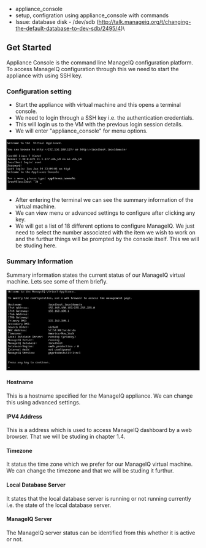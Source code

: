- appliance_console
- setup, configration using appliance_console
  with commands
- Issue: database disk - /dev/sdb
  (http://talk.manageiq.org/t/changing-the-default-database-to-dev-sdb/2495/4)\

## Get Started

Appliance Console is the command line ManageIQ configuration platform. To access ManageIQ configuration through this we need to start the appliance with using SSH key.

### Configuration setting
- Start the appliance with virtual machine and this opens a terminal console.
- We need to login through a SSH key i.e. the authentication credentials.
- This will login us to the VM with the previous login session details.
- We will enter "appliance_console" for menu options.

![Fig 1-Appliance_Console](../images/chapter1/appliance_console1.png "Fig 1(1.3) Appliance_Console")

- After entering the terminal we can see the summary information of the virtual machine.
- We can view menu or advanced settings to configure after clicking any key.
- We will get a list of 18 different options to configure ManageIQ. We just need to select the number associated with the item we wish to work on and the furthur things will be prompted by the console itself. This we will be studing here.

### Summary Information

Summary information states the current status of our ManageIQ virtual machine. Lets see some of them briefly.

![Fig 2-Summary Information](../images/chapter1/appliance_console2.png "Fig 2(1.3) Summary Information")

#### Hostname
This is a hostname specified for the ManageIQ appliance. We can change this using advanced settings.

#### IPV4 Address
This is a address which is used to access ManageIQ dashboard by a web browser. That we will be studing in chapter 1.4.

#### Timezone
It status the time zone which we prefer for our ManageIQ virtual machine. We can change the timezone and that we will be studing it furthur.

#### Local Database Server
It states that the local database server is running or not running currently i.e. the state of the local database server.

#### ManageIQ Server
The ManageIQ server status can be identified from this whether it is active or not.
